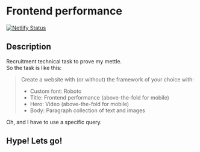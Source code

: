 # Frontend performance

[![Netlify Status](https://api.netlify.com/api/v1/badges/0b2ed7a4-1e81-4460-b43e-caafd4434f53/deploy-status)](https://app.netlify.com/sites/hardcore-jang-205180/deploys)

## Description

Recruitment technical task to prove my mettle.  
So the task is like this:
> Create a website with (or without) the framework of your choice with:
> - Custom font: Roboto
> - Title: Frontend performance (above-the-fold for mobile)
> - Hero: Video (above-the-fold for mobile)
> - Body: Paragraph collection of text and images

Oh, and I have to use a specific query.

## Hype! Lets go!
